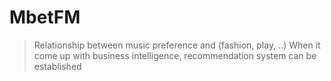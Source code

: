 # MbetFM
>Relationship between music preference and (fashion, play, ..)
>When it come up with business intelligence, recommendation system can be established
